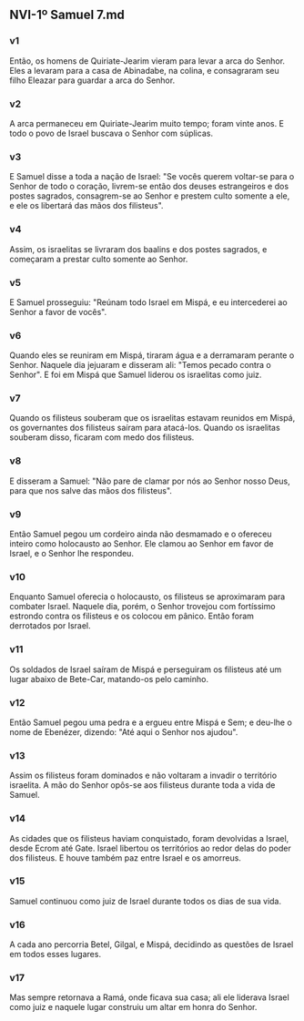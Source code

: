 ## NVI-1º Samuel 7.md
### v1
 Então, os homens de Quiriate-Jearim vieram para levar a arca do Senhor. Eles a levaram para a casa de Abinadabe, na colina, e consagraram seu filho Eleazar para guardar a arca do Senhor.
### v2
 A arca permaneceu em Quiriate-Jearim muito tempo; foram vinte anos. E todo o povo de Israel buscava o Senhor com súplicas.
### v3
 E Samuel disse a toda a nação de Israel: "Se vocês querem voltar-se para o Senhor de todo o coração, livrem-se então dos deuses estrangeiros e dos postes sagrados, consagrem-se ao Senhor e prestem culto somente a ele, e ele os libertará das mãos dos filisteus".
### v4
 Assim, os israelitas se livraram dos baalins e dos postes sagrados, e começaram a prestar culto somente ao Senhor.
### v5
 E Samuel prosseguiu: "Reúnam todo Israel em Mispá, e eu intercederei ao Senhor a favor de vocês".
### v6
 Quando eles se reuniram em Mispá, tiraram água e a derramaram perante o Senhor. Naquele dia jejuaram e disseram ali: "Temos pecado contra o Senhor". E foi em Mispá que Samuel liderou os israelitas como juiz.
### v7
 Quando os filisteus souberam que os israelitas estavam reunidos em Mispá, os governantes dos filisteus saíram para atacá-los. Quando os israelitas souberam disso, ficaram com medo dos filisteus.
### v8
 E disseram a Samuel: "Não pare de clamar por nós ao Senhor nosso Deus, para que nos salve das mãos dos filisteus".
### v9
 Então Samuel pegou um cordeiro ainda não desmamado e o ofereceu inteiro como holocausto ao Senhor. Ele clamou ao Senhor em favor de Israel, e o Senhor lhe respondeu.
### v10
 Enquanto Samuel oferecia o holocausto, os filisteus se aproximaram para combater Israel. Naquele dia, porém, o Senhor trovejou com fortíssimo estrondo contra os filisteus e os colocou em pânico. Então foram derrotados por Israel.
### v11
 Os soldados de Israel saíram de Mispá e perseguiram os filisteus até um lugar abaixo de Bete-Car, matando-os pelo caminho.
### v12
 Então Samuel pegou uma pedra e a ergueu entre Mispá e Sem; e deu-lhe o nome de Ebenézer, dizendo: "Até aqui o Senhor nos ajudou".
### v13
 Assim os filisteus foram dominados e não voltaram a invadir o território israelita. A mão do Senhor opôs-se aos filisteus durante toda a vida de Samuel.
### v14
 As cidades que os filisteus haviam conquistado, foram devolvidas a Israel, desde Ecrom até Gate. Israel libertou os territórios ao redor delas do poder dos filisteus. E houve também paz entre Israel e os amorreus.
### v15
 Samuel continuou como juiz de Israel durante todos os dias de sua vida.
### v16
 A cada ano percorria Betel, Gilgal, e Mispá, decidindo as questões de Israel em todos esses lugares.
### v17
 Mas sempre retornava a Ramá, onde ficava sua casa; ali ele liderava Israel como juiz e naquele lugar construiu um altar em honra do Senhor.
